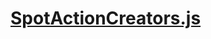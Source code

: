 

<!-- Start actions/SpotActionCreators.js -->

# [SpotActionCreators.js](SpotActionCreators.js)

<!-- End actions/SpotActionCreators.js -->

